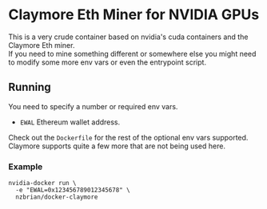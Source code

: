 # Claymore Eth Miner for NVIDIA GPUs

This is a very crude container based on nvidia's cuda containers
and the Claymore Eth miner.  
If you need to mine something different or somewhere else you might
need to modify some more env vars or even the entrypoint script.

## Running

You need to specify a number or required env vars.

* `EWAL` Ethereum wallet address.

Check out the `Dockerfile` for the rest of the optional env vars supported.  
Claymore supports quite a few more that are not being used here.

### Example

```
nvidia-docker run \
  -e "EWAL=0x123456789012345678" \
  nzbrian/docker-claymore
```
